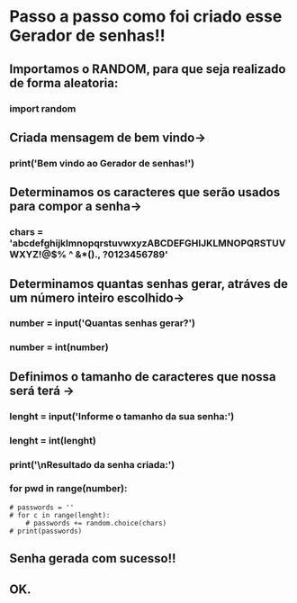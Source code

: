 # Passo a passo como foi criado esse Gerador de senhas!!

## Importamos o RANDOM, para que seja realizado de forma aleatoria:

### import random

## Criada mensagem de bem vindo->

### print('Bem vindo ao Gerador de senhas!')

## Determinamos os caracteres que serão usados para compor a senha->

### chars = 'abcdefghijklmnopqrstuvwxyzABCDEFGHIJKLMNOPQRSTUVWXYZ!@$% ^ &*()., ?0123456789'

## Determinamos quantas senhas gerar, atráves de um número inteiro escolhido->

### number = input('Quantas senhas gerar?')
### number = int(number)

## Definimos o tamanho de caracteres que nossa será terá ->

### lenght = input('Informe o tamanho da sua senha:')
### lenght = int(lenght)

### print('\nResultado da senha criada:')

### for pwd in range(number):
    # passwords = ''
    # for c in range(lenght):
        # passwords += random.choice(chars)
    # print(passwords)

## Senha gerada com sucesso!!
## OK.